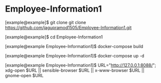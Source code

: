 # Employee-Information1

[example@example]$ git clone git clone https://github.com/jagupramod1505/Employee-Information1.git

[example@example]$ cd Employee-Information1

[example@example Employee-Information1]$ docker-compose build

[example@example Employee-Information1]$ docker-compose up -d

[example@example Employee-Information1]$ URL="http://127.0.0.1:8088/"; xdg-open $URL || sensible-browser $URL || x-www-browser $URL || gnome-open $URL
